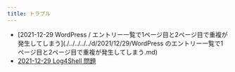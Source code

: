 ```yaml
---
title: トラブル
---
```



- [2021-12-29 WordPress / エントリー一覧で1ページ目と2ページ目で重複が発生してしまう](./../../../../d/2021/12/29/WordPress のエントリー一覧で1ページ目と2ページ目で重複が発生してしまう.md)
- [2021-12-29 Log4Shell 問題](./../../../../d/2021/12/29/Log4Shell_問題.md)




